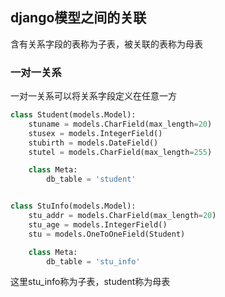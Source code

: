 ## django模型之间的关联  
含有关系字段的表称为子表，被关联的表称为母表
### 一对一关系  
一对一关系可以将关系字段定义在任意一方  
```python
class Student(models.Model):
    stuname = models.CharField(max_length=20)
    stusex = models.IntegerField()
    stubirth = models.DateField()
    stutel = models.CharField(max_length=255)

    class Meta:
        db_table = 'student'


class StuInfo(models.Model):
    stu_addr = models.CharField(max_length=20)
    stu_age = models.IntegerField()
    stu = models.OneToOneField(Student)

    class Meta:
        db_table = 'stu_info'
```  
这里stu_info称为子表，student称为母表  

